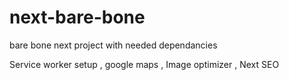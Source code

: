 # next-bare-bone
bare bone next project with needed dependancies 

Service worker setup , google maps , Image optimizer , Next SEO 
